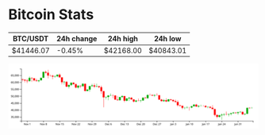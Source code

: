 # Bitcoin Stats

BTC/USDT|24h change|24h high|24h low|
|---|---|---|---|
|$41446.07|-0.45%|$42168.00|$40843.01|

<img src="./chart.svg">
